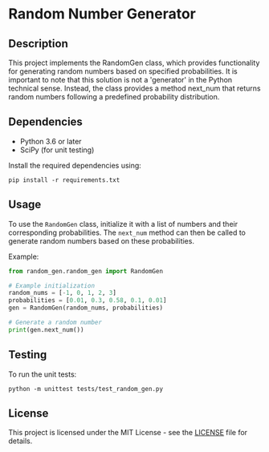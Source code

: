 # Random Number Generator

## Description
This project implements the RandomGen class, which provides functionality for generating random numbers based on specified probabilities. It is important to note that this solution is not a 'generator' in the Python technical sense. Instead, the class provides a method next_num that returns random numbers following a predefined probability distribution.

## Dependencies
- Python 3.6 or later
- SciPy (for unit testing)

Install the required dependencies using:
```
pip install -r requirements.txt
```

## Usage
To use the `RandomGen` class, initialize it with a list of numbers and their corresponding probabilities. The `next_num` method can then be called to generate random numbers based on these probabilities.

Example:
```python
from random_gen.random_gen import RandomGen

# Example initialization
random_nums = [-1, 0, 1, 2, 3]
probabilities = [0.01, 0.3, 0.58, 0.1, 0.01]
gen = RandomGen(random_nums, probabilities)

# Generate a random number
print(gen.next_num())
```

## Testing
To run the unit tests:
```
python -m unittest tests/test_random_gen.py
```

## License
This project is licensed under the MIT License - see the [LICENSE](https://github.com/mmesechka/RNGWithProbabilities/blob/master/LICENSE) file for details.